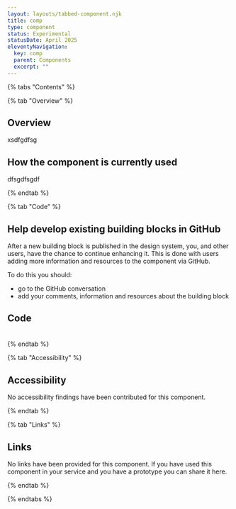 ```yaml
---
layout: layouts/tabbed-component.njk
title: comp
type: component
status: Experimental
statusDate: April 2025
eleventyNavigation:
  key: comp
  parent: Components
  excerpt: ""
---
```


{% tabs "Contents" %}

{% tab "Overview" %}

## Overview

xsdfgdfsg

## How the component is currently used

dfsgdfsgdf

{% endtab %}

{% tab "Code" %}

## Help develop existing building blocks in GitHub

After a new building block is published in the design system, you, and other users, have the chance to continue enhancing it. This is done with users adding more information and resources to the component via GitHub.

To do this you should:

- go to the GitHub conversation
- add your comments, information and resources about the building block

## Code



### 



<div class="app-example app-example-borders">

```html

```

</div>


{% endtab %}

{% tab "Accessibility" %}

## Accessibility

No accessibility findings have been contributed for this component.


{% endtab %}

{% tab "Links" %}

## Links

No links have been provided for this component. If you have used this component in your service and you have a prototype you can share it here.


{% endtab %}

{% endtabs %}
